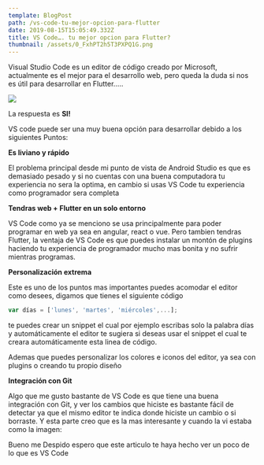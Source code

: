 ```yaml
---
template: BlogPost
path: /vs-code-tu-mejor-opcion-para-flutter
date: 2019-08-15T15:05:49.332Z
title: VS Code…. tu mejor opcion para Flutter?
thumbnail: /assets/0_FxhPT2h5T3PXPQ1G.png
---
```

Visual Studio Code es un editor de código creado por Microsoft, actualmente es el mejor para el desarrollo web, pero queda la duda si nos es útil para desarrollar en Flutter…..

![](https://cdn-images-1.medium.com/max/800/0*_6V_pCipttjrTirt.jpeg)

La respuesta es **SI!**

VS code puede ser una muy buena opción para desarrollar debido a los siguientes Puntos:

**Es liviano y rápido**

El problema principal desde mi punto de vista de Android Studio es que es demasiado pesado y si no cuentas con una buena computadora tu experiencia no sera la optima, en cambio si usas VS Code tu experiencia como programador sera completa

**Tendras web + Flutter en un solo entorno**

VS Code como ya se menciono se usa principalmente para poder programar en web ya sea en angular, react o vue. Pero tambien tendras Flutter, la ventaja de VS Code es que puedes instalar un montón de plugins haciendo tu experiencia de programador mucho mas bonita y no sufrir mientras programas.

**Personalización extrema**

Este es uno de los puntos mas importantes puedes acomodar el editor como desees, digamos que tienes el siguiente código

```javascript
var días = ['lunes', 'martes', 'miércoles',...];
```

te puedes crear un snippet el cual por ejemplo escribas solo la palabra días y automáticamente el editor te sugiera si deseas usar el snippet el cual te creara automáticamente esta linea de código.

Ademas que puedes personalizar los colores e iconos del editor, ya sea con plugins o creando tu propio diseño

**Integración con Git**

Algo que me gusto bastante de VS Code es que tiene una buena integración con Git, y ver los cambios que hiciste es bastante fácil de detectar ya que el mismo editor te indica donde hiciste un cambio o si borraste. Y esta parte creo que es la mas interesante y cuando la vi estaba como la imagen:

Bueno me Despido espero que este articulo te haya hecho ver un poco de lo que es VS Code
